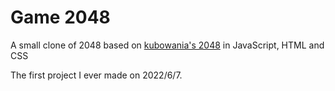 # Game 2048
A small clone of 2048 based on [kubowania's 2048]([https://www.google.com](https://github.com/kubowania/2048)) in JavaScript, HTML and CSS

The first project I ever made on 2022/6/7.
